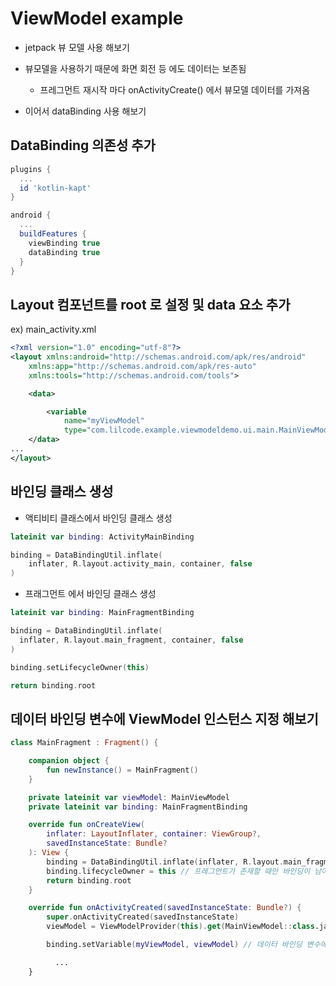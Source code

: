 # ViewModel example

- jetpack 뷰 모델 사용 해보기
- 뷰모델을 사용하기 때문에 화면 회전 등 에도 데이터는 보존됨
    - 프레그먼트 재시작 마다 onActivityCreate() 에서 뷰모델 데이터를 가져옴
  
- 이어서 dataBinding 사용 해보기

## DataBinding 의존성 추가

```groovy
plugins {
  ...
  id 'kotlin-kapt'
}

android {
  ...
  buildFeatures {
    viewBinding true
    dataBinding true
  }
}
```

## Layout 컴포넌트를 root 로 설정 및 data 요소 추가
ex)
main_activity.xml
```xml
<?xml version="1.0" encoding="utf-8"?>
<layout xmlns:android="http://schemas.android.com/apk/res/android"
    xmlns:app="http://schemas.android.com/apk/res-auto"
    xmlns:tools="http://schemas.android.com/tools">

    <data>

        <variable
            name="myViewModel"
            type="com.lilcode.example.viewmodeldemo.ui.main.MainViewModel" />
    </data>
...
</layout>
```


## 바인딩 클래스 생성

- 액티비티 클래스에서 바인딩 클래스 생성

```kotlin
lateinit var binding: ActivityMainBinding

binding = DataBindingUtil.inflate(
    inflater, R.layout.activity_main, container, false
)
```

- 프래그먼트 에서 바인딩 클래스 생성

```kotlin
lateinit var binding: MainFragmentBinding

binding = DataBindingUtil.inflate(
  inflater, R.layout.main_fragment, container, false
)

binding.setLifecycleOwner(this)

return binding.root
```

## 데이터 바인딩 변수에 ViewModel 인스턴스 지정 해보기 

```kotlin
class MainFragment : Fragment() {

    companion object {
        fun newInstance() = MainFragment()
    }

    private lateinit var viewModel: MainViewModel
    private lateinit var binding: MainFragmentBinding

    override fun onCreateView(
        inflater: LayoutInflater, container: ViewGroup?,
        savedInstanceState: Bundle?
    ): View {
        binding = DataBindingUtil.inflate(inflater, R.layout.main_fragment, container, false)
        binding.lifecycleOwner = this // 프레그먼트가 존재할 때만 바인딩이 남아있어야 하기 떄문에 연결. (소멸시 같이 소멸)
        return binding.root
    }

    override fun onActivityCreated(savedInstanceState: Bundle?) {
        super.onActivityCreated(savedInstanceState)
        viewModel = ViewModelProvider(this).get(MainViewModel::class.java)

        binding.setVariable(myViewModel, viewModel) // 데이터 바인딩 변수에 ViewModel 인스턴스 지정 해보기

          ...
    }

```